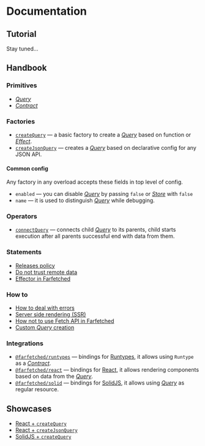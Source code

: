 # Documentation

## Tutorial

Stay tuned...

## Handbook

### Primitives

- [_Query_](./core/primitives/query.md)
- [_Contract_](./core/primitives/contract.md)

### Factories

- [`createQuery`](./core/factories/create_query.md) — a basic factory to create a [_Query_](./core/primitives/query.md) based on function or [_Effect_](https://effector.dev/docs/api/effector/effect).
- [`createJsonQuery`](./core/factories/create_json_query.md) — creates a [_Query_](./core/primitives/query.md) based on declarative config for any JSON API.

#### Common config

Any factory in any overload accepts these fields in top level of config.

- `enabled` — you can disable [_Query_](./core/primitives/query.md) by passing `false` or [_Store_](https://effector.dev/docs/api/effector/store) with `false`
- `name` — it is used to distinguish [_Query_](./core/primitives/query.md) while debugging.

### Operators

- [`connectQuery`](./core/operators/connect_query.md) — connects child [_Query_](./core/primitives/query.md) to its parents, child starts execution after all parents successful end with data from them.

### Statements

- [Releases policy](./handbook/releases.md)
- [Do not trust remote data](./handbook/never_trust.md)
- [Effector in Farfetched](./handbook/effector.md)

### How to

- [How to deal with errors](./how_to/errors.md)
- [Server side rendering (SSR)](./how_to/ssr.md)
- [How not to use Fetch API in Farfetched](./how_to/no_fetch.md)
- [Custom _Query_ creation](./how_to/custom_query.md)

### Integrations

- [`@farfetched/runtypes`](./runtypes/README.md) — bindings for [Runtypes](https://github.com/pelotom/runtypes), it allows using `Runtype` as a [_Contract_](./core/primitives/contract.md).
- [`@farfetched/react`](./react/README.md) — bindings for [React](https://reactjs.org), it allows rendering components based on data from the [_Query_](./core/primitives/query.md).
- [`@farfetched/solid`](./solid/README.md) — bindings for [SolidJS](https://www.solidjs.com), it allows using [_Query_](./core/primitives/query.md) as regular resource.

## Showcases

- [React + `createQuery`](../apps/showcase/react-create-query/)
- [React + `createJsonQuery`](../apps/showcase/react-create-json-query/)
- [SolidJS + `createQuery`](../apps/showcase/solid-create-query/)
